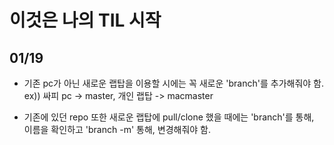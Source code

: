 # 이것은 나의 TIL 시작

## 01/19

- 기존 pc가 아닌 새로운 랩탑을 이용할 시에는 꼭 새로운 'branch'를 추가해줘야 함.
	 ex)) 싸피 pc -> master, 개인 랩탑 -> macmaster

- 기존에 있던 repo 또한 새로운 랩탑에 pull/clone 했을 때에는
 	'branch'를 통해, 이름을 확인하고 'branch -m' 통해, 변경해줘야 함.
